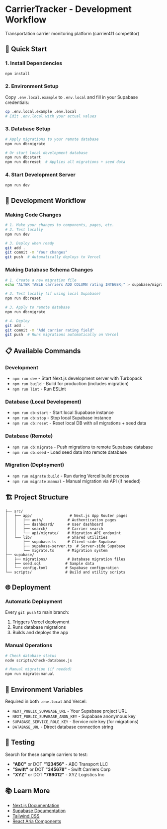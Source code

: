 # CarrierTracker - Development Workflow

Transportation carrier monitoring platform (carrier411 competitor)

## 🚀 Quick Start

### 1. Install Dependencies
```bash
npm install
```

### 2. Environment Setup
Copy `.env.local.example` to `.env.local` and fill in your Supabase credentials:
```bash
cp .env.local.example .env.local
# Edit .env.local with your actual values
```

### 3. Database Setup
```bash
# Apply migrations to your remote database
npm run db:migrate

# Or start local development database
npm run db:start
npm run db:reset  # Applies all migrations + seed data
```

### 4. Start Development Server
```bash
npm run dev
```

## 🔄 Development Workflow

### Making Code Changes
```bash
# 1. Make your changes to components, pages, etc.
# 2. Test locally
npm run dev

# 3. Deploy when ready
git add .
git commit -m "Your changes"
git push  # Automatically deploys to Vercel
```

### Making Database Schema Changes
```bash
# 1. Create a new migration file
echo "ALTER TABLE carriers ADD COLUMN rating INTEGER;" > supabase/migrations/$(date +%Y%m%d%H%M%S)_add_rating.sql

# 2. Test locally (if using local Supabase)
npm run db:reset

# 3. Apply to remote database
npm run db:migrate

# 4. Deploy
git add .
git commit -m "Add carrier rating field"
git push  # Runs migrations automatically on Vercel
```

## 📋 Available Commands

### Development
- `npm run dev` - Start Next.js development server with Turbopack
- `npm run build` - Build for production (includes migration)
- `npm run lint` - Run ESLint

### Database (Local Development)
- `npm run db:start` - Start local Supabase instance
- `npm run db:stop` - Stop local Supabase instance
- `npm run db:reset` - Reset local DB with all migrations + seed data

### Database (Remote)
- `npm run db:migrate` - Push migrations to remote Supabase database
- `npm run db:seed` - Load seed data into remote database

### Migration (Deployment)
- `npm run migrate:build` - Run during Vercel build process
- `npm run migrate:manual` - Manual migration via API (if needed)

## 🏗️ Project Structure

```
├── src/
│   ├── app/                 # Next.js App Router pages
│   │   ├── auth/           # Authentication pages
│   │   ├── dashboard/      # User dashboard
│   │   ├── search/         # Carrier search
│   │   └── api/migrate/    # Migration API endpoint
│   └── lib/                # Shared utilities
│       ├── supabase.ts     # Client-side Supabase
│       ├── supabase-server.ts  # Server-side Supabase
│       └── migrate.ts      # Migration system
├── supabase/
│   ├── migrations/         # Database migration files
│   ├── seed.sql           # Sample data
│   └── config.toml        # Supabase configuration
└── scripts/               # Build and utility scripts
```

## 🌐 Deployment

### Automatic Deployment
Every `git push` to main branch:
1. Triggers Vercel deployment
2. Runs database migrations
3. Builds and deploys the app

### Manual Operations
```bash
# Check database status
node scripts/check-database.js

# Manual migration (if needed)
npm run migrate:manual
```

## 🔧 Environment Variables

Required in both `.env.local` and Vercel:
- `NEXT_PUBLIC_SUPABASE_URL` - Your Supabase project URL
- `NEXT_PUBLIC_SUPABASE_ANON_KEY` - Supabase anonymous key
- `SUPABASE_SERVICE_ROLE_KEY` - Service role key (for migrations)
- `DATABASE_URL` - Direct database connection string

## 🚛 Testing

Search for these sample carriers to test:
- **"ABC"** or DOT **"123456"** - ABC Transport LLC
- **"Swift"** or DOT **"345678"** - Swift Carriers Corp
- **"XYZ"** or DOT **"789012"** - XYZ Logistics Inc

## 📚 Learn More

- [Next.js Documentation](https://nextjs.org/docs)
- [Supabase Documentation](https://supabase.com/docs)
- [Tailwind CSS](https://tailwindcss.com/docs)
- [React Aria Components](https://react-spectrum.adobe.com/react-aria/)